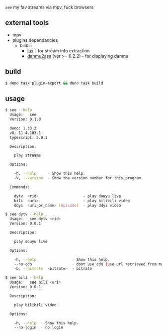 `see` my fav streams via mpv, fuck browsers

## external tools
- mpv
- plugins dependancies
  - bilibili
    - [lux](https://github.com/iawia002/lux) - for stream info extraction
    - [danmu2ass](https://github.com/gwy15/danmu2ass) (ver >= 0.2.2) - for displaying danmu

## build

```sh
$ deno task plugin-export && deno task build
```

## usage

```sh
$ see --help
  Usage:   see
  Version: 0.1.0

  deno: 1.33.2
  v8: 11.4.183.1
  typescript: 5.0.3

  Description:

    play streams

  Options:

    -h, --help     - Show this help.
    -V, --version  - Show the version number for this program.

  Commands:

    dytv  <rid>                    - play douyu live
    bili  <uri>                    - play bilibili video
    ddys  <uri_or_name> [episode]  - play ddys video
```
```sh
$ see dytv --help
  Usage:   see dytv <rid>
  Version: 0.0.1

  Description:

    play douyu live

  Options:

    -h, --help                - Show this help.
    --no-cdn                  - dont use cdn (use url retrieved from mobile page)
    -b, --bitrate  <bitrate>  - bitrate                                            (Default: 8000)
```
```sh
$ see bili --help
  Usage:   see bili <uri>
  Version: 0.0.1

  Description:

    play bilibili video

  Options:

    -h, --help  - Show this help.
    --no-login  - no login

```